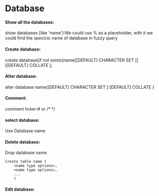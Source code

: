 # Database

#### Show all the databases:

show databases [like 'name']:We could use % as a placeholder, with it we could find the specicic name of database in fuzzy query

#### Create database:

create database[if not exists]name[[DEFAULT] CHARACTER SET <set name>]]
[[DEFAULT] COLLATE <collate name>];

#### Alter database:

alter database name{[DEFAULT] CHARACTER SET <set name>] [DEFAULT] COLLATE <collate name> }

#### Comment:

comment ticker:# or /\* \*/

#### select database:

Use Database name

#### Delete database:

Drop database name

```
Create table name (
    <name type options>,
    <name type options>,
    ...
    )
```

#### Edit database:
